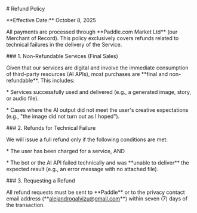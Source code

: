 \# Refund Policy



\*\*Effective Date:\*\* October 8, 2025



All payments are processed through \*\*Paddle.com Market Ltd\*\* (our Merchant of Record). This policy exclusively covers refunds related to technical failures in the delivery of the Service.



\### 1. Non-Refundable Services (Final Sales)

Given that our services are digital and involve the immediate consumption of third-party resources (AI APIs), most purchases are \*\*final and non-refundable\*\*. This includes:

\* Services successfully used and delivered (e.g., a generated image, story, or audio file).

\* Cases where the AI output did not meet the user's creative expectations (e.g., "the image did not turn out as I hoped").



\### 2. Refunds for Technical Failure

We will issue a full refund only if the following conditions are met:

\* The user has been charged for a service, AND

\* The bot or the AI API failed technically and was \*\*unable to deliver\*\* the expected result (e.g., an error message with no attached file).



\### 3. Requesting a Refund

All refund requests must be sent to \*\*Paddle\*\* or to the privacy contact email address (\*\*alejandrogalvizu@gmail.com\*\*) within seven (7) days of the transaction.

